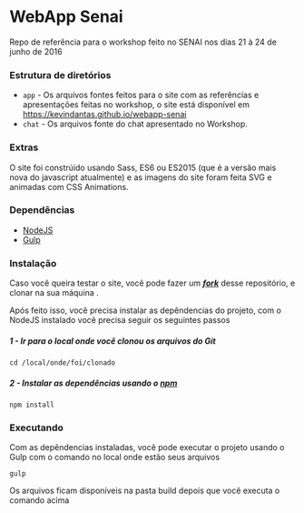 # WebApp Senai


Repo de referência para o workshop feito no SENAI nos dias 21 à 24 de junho de 2016


### Estrutura de diretórios

- `app` - Os arquivos fontes feitos para o site com as referências e apresentações feitas no workshop, o site está disponível em 
      https://kevindantas.github.io/webapp-senai
- `chat` - Os arquivos fonte do chat apresentado no Workshop.
 

### Extras

O site foi constrúido usando Sass, ES6 ou ES2015 (que é a versão mais nova do javascript atualmente) e as imagens do site foram feita SVG e animadas com CSS Animations.


### Dependências

 - [NodeJS](https://nodejs.org)
 - [Gulp](http://gulpjs.com/)

### Instalação 

Caso você queira testar o site, você pode fazer um [***fork***](https://help.github.com/articles/fork-a-repo/) desse repositório, e clonar na sua máquina .

Após feito isso, você precisa instalar as depêndencias do projeto, com o NodeJS instalado você precisa seguir os seguintes passos

##### 1 - Ir para o local onde você clonou os arquivos do Git
```
cd /local/onde/foi/clonado
```

##### 2 - Instalar as dependências usando o [npm](https://www.npmjs.com/)
```
npm install
```

### Executando
Com as depêndencias instaladas, você pode executar o projeto usando o Gulp com o comando no local onde estão seus arquivos

```
gulp
```

Os arquivos ficam disponíveis na pasta build depois que você executa o comando acima



